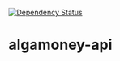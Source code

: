 [![Dependency Status](https://www.versioneye.com/user/projects/59e14a8615f0d723d68f10ae/badge.svg?style=flat-square)](https://www.versioneye.com/user/projects/59e14a8615f0d723d68f10ae)

# algamoney-api